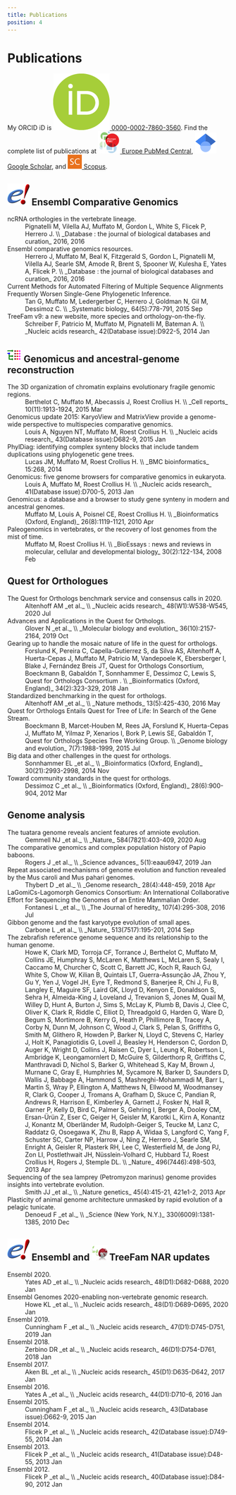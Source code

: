 ```yaml
---
title: Publications
position: 4
---
```


# Publications

My ORCID iD is
[![icon](/assets/img/icon/orcid.png)
0000-0002-7860-3560](http://europepmc.org/authors/0000-0002-7860-3560).
Find the complete list of publications at [![icon](/assets/img/icon/epmc.png) Europe PubMed
Central](http://europepmc.org/search?query=AUTHORID:0000-0002-7860-3560&sortby=Date),
[![icon](/assets/img/icon/googlescholar.png) Google Scholar](https://scholar.google.com/citations?user=CAik9V8AAAAJ),
and [![icon](/assets/img/icon/scopus.png) Scopus](https://www.scopus.com/authid/detail.uri?authorId=23485883100).


## ![icon](/assets/img/icon/ensembl.png) Ensembl Comparative Genomics

<dl>
<dt>ncRNA orthologies in the vertebrate lineage.</dt>
<dd>
Pignatelli M, Vilella AJ, Muffato M, Gordon L, White S, Flicek P, Herrero J. \\
_Database : the journal of biological databases and curation_ 2016, 2016
</dd>
<dt>Ensembl comparative genomics resources.</dt>
<dd>
Herrero J, Muffato M, Beal K, Fitzgerald S, Gordon L, Pignatelli M, Vilella AJ, Searle SM, Amode R, Brent S, Spooner W, Kulesha E, Yates A, Flicek P. \\
_Database : the journal of biological databases and curation_ 2016, 2016
</dd>
<dt>Current Methods for Automated Filtering of Multiple Sequence Alignments Frequently Worsen Single-Gene Phylogenetic Inference.</dt>
<dd>
Tan G, Muffato M, Ledergerber C, Herrero J, Goldman N, Gil M, Dessimoz C. \\
_Systematic biology_ 64(5):778-791, 2015 Sep
</dd>
<dt>TreeFam v9: a new website, more species and orthology-on-the-fly.</dt>
<dd>
Schreiber F, Patricio M, Muffato M, Pignatelli M, Bateman A. \\
_Nucleic acids research_ 42(Database issue):D922-5, 2014 Jan
</dd>
</dl>

## ![icon](/assets/img/icon/genomicus.png) Genomicus and ancestral-genome reconstruction

<dl>
<dt>The 3D organization of chromatin explains evolutionary fragile genomic regions.</dt>
<dd>
Berthelot C, Muffato M, Abecassis J, Roest Crollius H. \\
_Cell reports_ 10(11):1913-1924, 2015 Mar
</dd>
<dt>Genomicus update 2015: KaryoView and MatrixView provide a genome-wide perspective to multispecies comparative genomics.</dt>
<dd>
Louis A, Nguyen NT, Muffato M, Roest Crollius H. \\
_Nucleic acids research_ 43(Database issue):D682-9, 2015 Jan
</dd>
<dt>PhylDiag: identifying complex synteny blocks that include tandem duplications using phylogenetic gene trees.</dt>
<dd>
Lucas JM, Muffato M, Roest Crollius H. \\
_BMC bioinformatics_ 15:268, 2014 
</dd>
<dt>Genomicus: five genome browsers for comparative genomics in eukaryota.</dt>
<dd>
Louis A, Muffato M, Roest Crollius H. \\
_Nucleic acids research_ 41(Database issue):D700-5, 2013 Jan
</dd>
<dt>Genomicus: a database and a browser to study gene synteny in modern and ancestral genomes.</dt>
<dd>
Muffato M, Louis A, Poisnel CE, Roest Crollius H. \\
_Bioinformatics (Oxford, England)_ 26(8):1119-1121, 2010 Apr
</dd>
<dt>Paleogenomics in vertebrates, or the recovery of lost genomes from the mist of time.</dt>
<dd>
Muffato M, Roest Crollius H. \\
_BioEssays : news and reviews in molecular, cellular and developmental biology_ 30(2):122-134, 2008 Feb
</dd>
</dl>

## Quest for Orthologues

<dl>
<dt>The Quest for Orthologs benchmark service and consensus calls in 2020.</dt>
<dd>
Altenhoff AM _et al._ \\
_Nucleic acids research_ 48(W1):W538-W545, 2020 Jul
</dd>
<dt>Advances and Applications in the Quest for Orthologs.</dt>
<dd>
Glover N _et al._ \\
_Molecular biology and evolution_ 36(10):2157-2164, 2019 Oct
</dd>
<dt>Gearing up to handle the mosaic nature of life in the quest for orthologs.</dt>
<dd>
Forslund K, Pereira C, Capella-Gutierrez S, da Silva AS, Altenhoff A, Huerta-Cepas J, Muffato M, Patricio M, Vandepoele K, Ebersberger I, Blake J, Fernández Breis JT, Quest for Orthologs Consortium, Boeckmann B, Gabaldón T, Sonnhammer E, Dessimoz C, Lewis S, Quest for Orthologs Consortium
. \\
_Bioinformatics (Oxford, England)_ 34(2):323-329, 2018 Jan
</dd>
<dt>Standardized benchmarking in the quest for orthologs.</dt>
<dd>
Altenhoff AM _et al._ \\
_Nature methods_ 13(5):425-430, 2016 May
</dd>
<dt>Quest for Orthologs Entails Quest for Tree of Life: In Search of the Gene Stream.</dt>
<dd>
Boeckmann B, Marcet-Houben M, Rees JA, Forslund K, Huerta-Cepas J, Muffato M, Yilmaz P, Xenarios I, Bork P, Lewis SE, Gabaldón T, Quest for Orthologs Species Tree Working Group. \\
_Genome biology and evolution_ 7(7):1988-1999, 2015 Jul
</dd>
<dt>Big data and other challenges in the quest for orthologs.</dt>
<dd>
Sonnhammer EL _et al._ \\
_Bioinformatics (Oxford, England)_ 30(21):2993-2998, 2014 Nov
</dd>
<dt>Toward community standards in the quest for orthologs.</dt>
<dd>
Dessimoz C _et al._ \\
_Bioinformatics (Oxford, England)_ 28(6):900-904, 2012 Mar
</dd>
</dl>

## Genome analysis

<dl>
<dt>The tuatara genome reveals ancient features of amniote evolution.</dt>
<dd>
Gemmell NJ _et al._ \\
_Nature_ 584(7821):403-409, 2020 Aug
</dd>
<dt>The comparative genomics and complex population history of Papio baboons.</dt>
<dd>
Rogers J _et al._ \\
_Science advances_ 5(1):eaau6947, 2019 Jan
</dd>
<dt>Repeat associated mechanisms of genome evolution and function revealed by the Mus caroli and Mus pahari genomes.</dt>
<dd>
Thybert D _et al._ \\
_Genome research_ 28(4):448-459, 2018 Apr
</dd>
<dt>LaGomiCs-Lagomorph Genomics Consortium: An International Collaborative Effort for Sequencing the Genomes of an Entire Mammalian Order.</dt>
<dd>
Fontanesi L _et al._ \\
_The Journal of heredity_ 107(4):295-308, 2016 Jul
</dd>
<dt>Gibbon genome and the fast karyotype evolution of small apes.</dt>
<dd>
Carbone L _et al._ \\
_Nature_ 513(7517):195-201, 2014 Sep
</dd>
<dt>The zebrafish reference genome sequence and its relationship to the human genome.</dt>
<dd>
Howe K, Clark MD, Torroja CF, Torrance J, Berthelot C, Muffato M, Collins JE, Humphray S, McLaren K, Matthews L, McLaren S, Sealy I, Caccamo M, Churcher C, Scott C, Barrett JC, Koch R, Rauch GJ, White S, Chow W, Kilian B, Quintais LT, Guerra-Assunção JA, Zhou Y, Gu Y, Yen J, Vogel JH, Eyre T, Redmond S, Banerjee R, Chi J, Fu B, Langley E, Maguire SF, Laird GK, Lloyd D, Kenyon E, Donaldson S, Sehra H, Almeida-King J, Loveland J, Trevanion S, Jones M, Quail M, Willey D, Hunt A, Burton J, Sims S, McLay K, Plumb B, Davis J, Clee C, Oliver K, Clark R, Riddle C, Elliot D, Threadgold G, Harden G, Ware D, Begum S, Mortimore B, Kerry G, Heath P, Phillimore B, Tracey A, Corby N, Dunn M, Johnson C, Wood J, Clark S, Pelan S, Griffiths G, Smith M, Glithero R, Howden P, Barker N, Lloyd C, Stevens C, Harley J, Holt K, Panagiotidis G, Lovell J, Beasley H, Henderson C, Gordon D, Auger K, Wright D, Collins J, Raisen C, Dyer L, Leung K, Robertson L, Ambridge K, Leongamornlert D, McGuire S, Gilderthorp R, Griffiths C, Manthravadi D, Nichol S, Barker G, Whitehead S, Kay M, Brown J, Murnane C, Gray E, Humphries M, Sycamore N, Barker D, Saunders D, Wallis J, Babbage A, Hammond S, Mashreghi-Mohammadi M, Barr L, Martin S, Wray P, Ellington A, Matthews N, Ellwood M, Woodmansey R, Clark G, Cooper J, Tromans A, Grafham D, Skuce C, Pandian R, Andrews R, Harrison E, Kimberley A, Garnett J, Fosker N, Hall R, Garner P, Kelly D, Bird C, Palmer S, Gehring I, Berger A, Dooley CM, Ersan-Ürün Z, Eser C, Geiger H, Geisler M, Karotki L, Kirn A, Konantz J, Konantz M, Oberländer M, Rudolph-Geiger S, Teucke M, Lanz C, Raddatz G, Osoegawa K, Zhu B, Rapp A, Widaa S, Langford C, Yang F, Schuster SC, Carter NP, Harrow J, Ning Z, Herrero J, Searle SM, Enright A, Geisler R, Plasterk RH, Lee C, Westerfield M, de Jong PJ, Zon LI, Postlethwait JH, Nüsslein-Volhard C, Hubbard TJ, Roest Crollius H, Rogers J, Stemple DL. \\
_Nature_ 496(7446):498-503, 2013 Apr
</dd>
<dt>Sequencing of the sea lamprey (Petromyzon marinus) genome provides insights into vertebrate evolution.</dt>
<dd>
Smith JJ _et al._ \\
_Nature genetics_ 45(4):415-21, 421e1-2, 2013 Apr
</dd>
<dt>Plasticity of animal genome architecture unmasked by rapid evolution of a pelagic tunicate.</dt>
<dd>
Denoeud F _et al._ \\
_Science (New York, N.Y.)_ 330(6009):1381-1385, 2010 Dec
</dd>
</dl>

## ![icon](/assets/img/icon/ensembl.png) Ensembl and ![icon](/assets/img/icon/treefam.png) TreeFam NAR updates

<dl>
<dt>Ensembl 2020.</dt>
<dd>
Yates AD _et al._ \\
_Nucleic acids research_ 48(D1):D682-D688, 2020 Jan
</dd>
<dt>Ensembl Genomes 2020-enabling non-vertebrate genomic research.</dt>
<dd>
Howe KL _et al._ \\
_Nucleic acids research_ 48(D1):D689-D695, 2020 Jan
</dd>
<dt>Ensembl 2019.</dt>
<dd>
Cunningham F _et al._ \\
_Nucleic acids research_ 47(D1):D745-D751, 2019 Jan
</dd>
<dt>Ensembl 2018.</dt>
<dd>
Zerbino DR _et al._ \\
_Nucleic acids research_ 46(D1):D754-D761, 2018 Jan
</dd>
<dt>Ensembl 2017.</dt>
<dd>
Aken BL _et al._ \\
_Nucleic acids research_ 45(D1):D635-D642, 2017 Jan
</dd>
<dt>Ensembl 2016.</dt>
<dd>
Yates A _et al._ \\
_Nucleic acids research_ 44(D1):D710-6, 2016 Jan
</dd>
<dt>Ensembl 2015.</dt>
<dd>
Cunningham F _et al._ \\
_Nucleic acids research_ 43(Database issue):D662-9, 2015 Jan
</dd>
<dt>Ensembl 2014.</dt>
<dd>
Flicek P _et al._ \\
_Nucleic acids research_ 42(Database issue):D749-55, 2014 Jan
</dd>
<dt>Ensembl 2013.</dt>
<dd>
Flicek P _et al._ \\
_Nucleic acids research_ 41(Database issue):D48-55, 2013 Jan
</dd>
<dt>Ensembl 2012.</dt>
<dd>
Flicek P _et al._ \\
_Nucleic acids research_ 40(Database issue):D84-90, 2012 Jan
</dd>
</dl>
